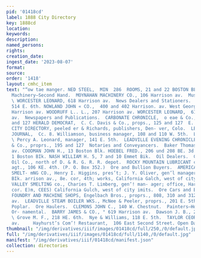 ```yaml
---
pid: '01418cd'
label: 1888 City Directory
key: 1888cd
location: 
keywords: 
description: 
named_persons: 
rights: 
creation_date: 
ingest_date: '2023-08-07'
format: 
source: 
order: '1418'
layout: cmhc_item
text: "“ow tae manger. NED STEEL,  MIN  286  ROOMS, 21 and 22 BOSTON BLOCK.  PAI     Mining
  Machinery—Second Hand.  MOYNAHAN MACHINERY CO., 106 Harrison av.  Musical Merchandise.
  \ WORCESTER LEONARD, 618 Harrison av.  News Dealers and Stationers.  Edwards Odds,
  514 E. 6th. NOWLAND JOHN « CO.,  400 and 402 Harrison. av. West George W., 41044
  Harrison av. WOODRUFF L.. L., 207 Harrison av. WORCESTER LEONARD,  618 Harrison
  av.  Newspapers and Publications.  CARBONATE CHRONICLE,  o eae & Co., proprs., 125
  and 127 HERALD DEMOCRAT,  C. C. Davis & Co., props., 125 and 127  E. 5th.  LEADVILLE
  CITY DIRECTORY, peeled er & Richards, publishers, Den- ver, Colo.  LEADVILLE DAILY
  JOURNAL,  Cc. 8. Williamson, business manager, 108 and 110 W. 5th.  LEADVILLE DISPATCH,
  \ Percy A. Leonard, manager, 141 E. 5th.  LEADVILLE EVENING CHRONICLE G. C. Davis
  & Co., proprs., 195 and 127  Notaries and Conveyancers.  Baker Thomas H., 514 Harrison
  av. COODMAN JOHN H., 13 Boston Blk. HOEBEL FRED., 206 und 208 BE. 3d. Krell H. P.,
  1 Boston BIk. NASH WILLIAM H. 5, 7 and 10 Emmet Bik.  Oil Dealers.  Continental
  Oil Co., north of D. & R. G. R. R. depot.  ROCKY MOUNTAIN LUBRICANT co., W. . Bogue,
  agt., 106 KE. 4th. (P. O. Box 352.)  Ore and Bullion Buyers.  AMERICAN MINING AND
  SMELT- mNG CO., Henry I. Higgins, pres’t; J. Y. Oliver, gen’l manager; office, Breene
  BIk. arrison av., 8e. cor, 4th; works, California Galch, west of city limits.  ARKANSAS
  VALLEY SMELTING co., Charies T. Limberg, gen’! man- ager; office, Harrison av.,
  cor. E)m, CEES) California Gulch, west of city imits.  Ore Cars and Buckets.  EACLE
  FOUNDRY AND MACHINE SHOPS, Engelbach Bros., proprs., 808, 310 and 312 S. Leiter
  av.  LEADVILLE STEAM BOILER WKS., McNee & Peeler, proprs., 201 E. 5th, se. cor.
  Poplar.  Ore Haulers.  CLEMONS JOHN C., 140 W. Chestnut.  Painters—House, Sign and
  Or- namental.  BARRY JAMES & CO., ° 619 Harrison av.  Dawson J. B., 205 W. Chestnut.
  \ Grove M. F., 218 HE. 6th.  Nye & Williams, 118 E. 5th.  TAYLOR CEORCE E., 44 Harrison
  av.     Hayhurst’s Com’! Restaurant,  106 East Second Street. Open Day and Night. "
thumbnail: "/img/derivatives/iiif/images/01418cd/full/250,/0/default.jpg"
full: "/img/derivatives/iiif/images/01418cd/full/1140,/0/default.jpg"
manifest: "/img/derivatives/iiif/01418cd/manifest.json"
collection: directories
---
```

